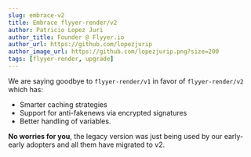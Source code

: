 ```yaml
---
slug: embrace-v2
title: Embrace flyyer-render/v2
author: Patricio Lopez Juri
author_title: Founder @ Flyyer.io
author_url: https://github.com/lopezjurip
author_image_url: https://github.com/lopezjurip.png?size=200
tags: [flyyer-render, upgrade]
---
```


We are saying goodbye to `flyyer-render/v1` in favor of `flyyer-render/v2` which has:

* Smarter caching strategies
* Support for anti-fakenews via encrypted signatures
* Better handling of variables.

**No worries for you**, the legacy version was just being used by our early-early adopters and all them have migrated to v2.
